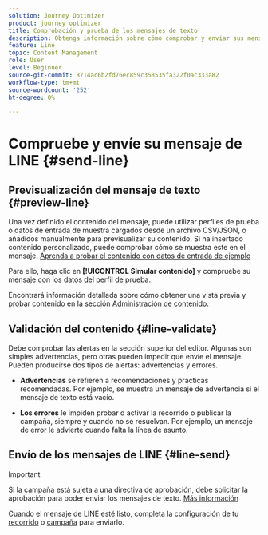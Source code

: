 ```yaml
---
solution: Journey Optimizer
product: journey optimizer
title: Comprobación y prueba de los mensajes de texto
description: Obtenga información sobre cómo comprobar y enviar sus mensajes de LINE en Journey Optimizer
feature: Line
topic: Content Management
role: User
level: Beginner
source-git-commit: 8714ac6b2fd76ec859c358535fa322f0ac333a82
workflow-type: tm+mt
source-wordcount: '252'
ht-degree: 0%

---
```


# Compruebe y envíe su mensaje de LINE {#send-line}

## Previsualización del mensaje de texto {#preview-line}

Una vez definido el contenido del mensaje, puede utilizar perfiles de prueba o datos de entrada de muestra cargados desde un archivo CSV/JSON, o añadidos manualmente para previsualizar su contenido. Si ha insertado contenido personalizado, puede comprobar cómo se muestra este en el mensaje. [Aprenda a probar el contenido con datos de entrada de ejemplo](../test-approve/simulate-sample-input.md)

Para ello, haga clic en **[!UICONTROL Simular contenido]** y compruebe su mensaje con los datos del perfil de prueba.

Encontrará información detallada sobre cómo obtener una vista previa y probar contenido en la sección [Administración de contenido](../content-management/preview-test.md).

## Validación del contenido {#line-validate}

Debe comprobar las alertas en la sección superior del editor. Algunas son simples advertencias, pero otras pueden impedir que envíe el mensaje. Pueden producirse dos tipos de alertas: advertencias y errores.

* **Advertencias** se refieren a recomendaciones y prácticas recomendadas. Por ejemplo, se muestra un mensaje de advertencia si el mensaje de texto está vacío.

* **Los errores** le impiden probar o activar la recorrido o publicar la campaña, siempre y cuando no se resuelvan. Por ejemplo, un mensaje de error le advierte cuando falta la línea de asunto.

## Envío de los mensajes de LINE {#line-send}

>[!IMPORTANT]
>
> Si la campaña está sujeta a una directiva de aprobación, debe solicitar la aprobación para poder enviar los mensajes de texto. [Más información](../test-approve/gs-approval.md)

Cuando el mensaje de LINE esté listo, completa la configuración de tu [recorrido](../building-journeys/journey-gs.md) o [campaña](../campaigns/create-campaign.md) para enviarlo.

